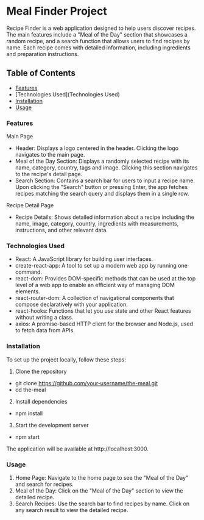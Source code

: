 # Meal Finder Project

Recipe Finder is a web application designed to help users discover recipes. The main features include a "Meal of the Day" section that showcases a random recipe, and a search function that allows users to find recipes by name. Each recipe comes with detailed information, including ingredients and preparation instructions.

## Table of Contents

- [Features](Features)
- [Technologies Used](Technologies Used)
- [Installation](Installation)
- [Usage](Usage)

### Features

Main Page

- Header: Displays a logo centered in the header. Clicking the logo navigates to the main page.
- Meal of the Day Section: Displays a randomly selected recipe with its name, category, country, tags and image. Clicking this section navigates to the recipe's detail page.
- Search Section: Contains a search bar for users to input a recipe name. Upon clicking the "Search" button or pressing Enter, the app fetches recipes matching the search query and displays them in a single row.

Recipe Detail Page

- Recipe Details: Shows detailed information about a recipe including the name, image, category, country, ingredients with measurements, instructions, and other relevant data.

### Technologies Used

- React: A JavaScript library for building user interfaces.
- create-react-app: A tool to set up a modern web app by running one command.
- react-dom: Provides DOM-specific methods that can be used at the top level of a web app to enable an efficient way of managing DOM elements.
- react-router-dom: A collection of navigational components that compose declaratively with your application.
- react-hooks: Functions that let you use state and other React features without writing a class.
- axios: A promise-based HTTP client for the browser and Node.js, used to fetch data from APIs.

### Installation

To set up the project locally, follow these steps:

1. Clone the repository

- git clone https://github.com/your-username/the-meal.git
- cd the-meal

2. Install dependencies

- npm install

3. Start the development server

- npm start

The application will be available at http://localhost:3000.

### Usage

1. Home Page: Navigate to the home page to see the "Meal of the Day" and search for recipes.
2. Meal of the Day: Click on the "Meal of the Day" section to view the detailed recipe.
3. Search Recipes: Use the search bar to find recipes by name. Click on any search result to view the detailed recipe.
